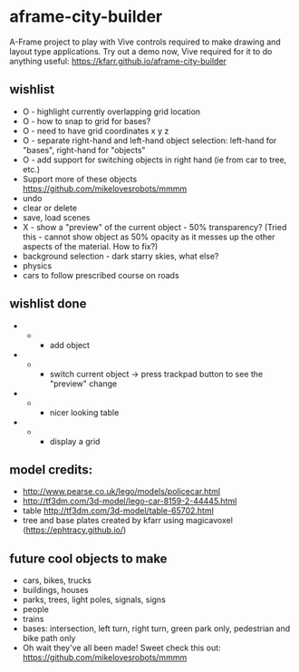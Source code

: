 # aframe-city-builder
A-Frame project to play with Vive controls required to make drawing and layout type applications. Try out a demo now, Vive required for it to do anything useful:
https://kfarr.github.io/aframe-city-builder

## wishlist
* O - highlight currently overlapping grid location
* O - how to snap to grid for bases?
* O - need to have grid coordinates x y z
* O - separate right-hand and left-hand object selection: left-hand for "bases", right-hand for "objects"
* O - add support for switching objects in right hand (ie from car to tree, etc.)
* Support more of these objects https://github.com/mikelovesrobots/mmmm
* undo
* clear or delete
* save, load scenes
* X - show a "preview" of the current object - 50% transparency? (Tried this - cannot show object as 50% opacity as it messes up the other aspects of the material. How to fix?)
* background selection - dark starry skies, what else?
* physics
* cars to follow prescribed course on roads

## wishlist done
* * - add object
* * - switch current object -> press trackpad button to see the "preview" change
* * - nicer looking table
* * - display a grid

## model credits:
* http://www.pearse.co.uk/lego/models/policecar.html
* http://tf3dm.com/3d-model/lego-car-8159-2-44445.html
* table http://tf3dm.com/3d-model/table-65702.html
* tree and base plates created by kfarr using magicavoxel (https://ephtracy.github.io/)

## future cool objects to make
* cars, bikes, trucks
* buildings, houses
* parks, trees, light poles, signals, signs
* people
* trains
* bases: intersection, left turn, right turn, green park only, pedestrian and bike path only
* Oh wait they've all been made! Sweet check this out: https://github.com/mikelovesrobots/mmmm
